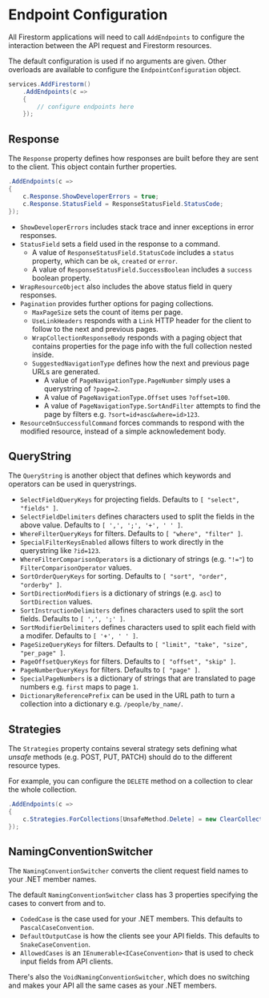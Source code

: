 # Endpoint Configuration

All Firestorm applications will need to call `AddEndpoints` to configure the interaction between the API request and Firestorm resources.

The default configuration is used if no arguments are given. Other overloads are available to configure the `EndpointConfiguration` object.

```csharp
services.AddFirestorm()
    .AddEndpoints(c =>
    {
        // configure endpoints here
    });
```

## Response

The `Response` property defines how responses are built before they are sent to the client. This object contain further properties.

```c#
.AddEndpoints(c =>
{
    c.Response.ShowDeveloperErrors = true;
    c.Response.StatusField = ResponseStatusField.StatusCode;
});
```

- `ShowDeveloperErrors` includes stack trace and inner exceptions in error responses.
- `StatusField` sets a field used in the response to a command.
  - A value of `ResponseStatusField.StatusCode` includes a `status` property, which can be `ok`, `created` or `error`.
  - A value of `ResponseStatusField.SuccessBoolean` includes a `success` boolean property.
- `WrapResourceObject` also includes the above status field in query responses.
- `Pagination` provides further options for paging collections.
  - `MaxPageSize` sets the count of items per page.
  - `UseLinkHeaders` responds with a `Link` HTTP header for the client to follow to the next and previous pages.
  - `WrapCollectionResponseBody` responds with a paging object that contains properties for the page info with the full collection nested inside.
  - `SuggestedNavigationType` defines how the next and previous page URLs are generated.
    - A value of `PageNavigationType.PageNumber` simply uses a querystring of `?page=2`.
    - A value of `PageNavigationType.Offset` uses `?offset=100`.
    - A value of `PageNavigationType.SortAndFilter` attempts to find the page by filters e.g. `?sort=id+asc&where=id>123`.
- `ResourceOnSuccessfulCommand` forces commands to respond with the modified resource, instead of a simple acknowledement body.

## QueryString

The `QueryString` is another object that defines which keywords and operators can be used in querystrings.

- `SelectFieldQueryKeys` for projecting fields. Defaults to `[ "select", "fields" ]`.
- `SelectFieldDelimiters` defines characters used to split the fields in the above value. Defaults to `[ ',', ';', '+', ' ' ]`.
- `WhereFilterQueryKeys` for filters. Defaults to `[ "where", "filter" ]`.
- `SpecialFilterKeysEnabled` allows filters to work directly in the querystring like `?id=123`.
- `WhereFilterComparisonOperators` is a dictionary of strings (e.g. `"!="`) to `FilterComparisonOperator` values.
- `SortOrderQueryKeys` for sorting. Defaults to `[ "sort", "order", "orderby" ]`.
- `SortDirectionModifiers` is a dictionary of strings (e.g. `asc`) to `SortDirection` values.
- `SortInstructionDelimiters` defines characters used to split the sort fields. Defaults to `[ ',', ';' ]`.
- `SortModifierDelimiters` defines characters used to split each field with a modifer. Defaults to `[ '+', ' ' ]`.
- `PageSizeQueryKeys` for filters. Defaults to `[ "limit", "take", "size", "per_page" ]`.
- `PageOffsetQueryKeys` for filters. Defaults to `[ "offset", "skip" ]`.
- `PageNumberQueryKeys` for filters. Defaults to `[ "page" ]`.
- `SpecialPageNumbers` is a dictionary of strings that are translated to page numbers e.g. `first` maps to page `1`.
- `DictionaryReferencePrefix` can be used in the URL path to turn a collection into a dictionary e.g. `/people/by_name/`.

## Strategies

The `Strategies` property contains several strategy sets defining what *unsafe* methods (e.g. POST, PUT, PATCH) should do to the different resource types.

For example, you can configure the `DELETE` method on a collection to clear the whole collection.

```c#
.AddEndpoints(c =>
{
    c.Strategies.ForCollections[UnsafeMethod.Delete] = new ClearCollectionStrategy();
});
```

## NamingConventionSwitcher

The `NamingConventionSwitcher` converts the client request field names to your .NET member names.

The default `NamingConventionSwitcher` class has 3 properties specifying the cases to convert from and to.

- `CodedCase` is the case used for your .NET members. This defaults to `PascalCaseConvention`.
- `DefaultOutputCase` is how the clients see your API fields. This defaults to `SnakeCaseConvention`.
- `AllowedCases` is an `IEnumerable<ICaseConvention>` that is used to check input fields from API clients.

There's also the `VoidNamingConventionSwitcher`, which does no switching and makes your API all the same cases as your .NET members.
